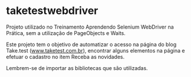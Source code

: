 # taketestwebdriver
Projeto utilizado no Treinamento Aprendendo Selenium WebDriver na Prática, sem a utilização de PageObjects e Waits.

Este projeto tem o objetivo de automatizar o acesso na página do blog Take.test (www.taketest.com.br), encontrar alguns elementos na página e efetuar o cadastro no item Receba as novidades.


Lembrem-se de importar as bibliotecas que são utilizadas.
